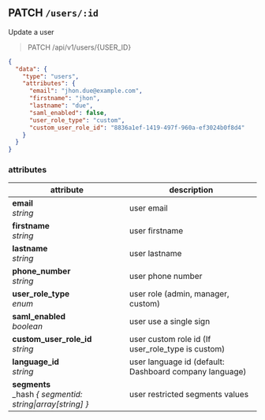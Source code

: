 ## PATCH `/users/:id`

Update a user

<blockquote class="lang-specific"><p>PATCH /api/v1/users/{USER_ID}</p></blockquote>

```json
{
  "data": {
    "type": "users",
    "attributes": {
      "email": "jhon.due@example.com",
      "firstname": "jhon",
      "lastname": "due",
      "saml_enabled": false,
      "user_role_type": "custom",
      "custom_user_role_id": "8836a1ef-1419-497f-960a-ef3024b0f8d4"
    }
  }
}
```

### attributes

attribute                                                         | description
------------------------------------------------------------------| -------------
__email__<br>_string_                                             | user email
__firstname__<br>_string_                                         | user firstname
__lastname__<br>_string_                                          | user lastname
__phone_number__<br>_string_                                      | user phone number
__user_role_type__<br>_enum_                                      | user role (admin, manager, custom)
__saml_enabled__<br>_boolean_                                     | user use a single sign
__custom_user_role_id__<br>_string_                               | user custom role id (If user_role_type is custom)
__language_id__<br>_string_                                       | user language id (default: Dashboard company language)
__segments__<br>_hash _{ segmentid: string&#124;array[string] }_  | user restricted segments values
